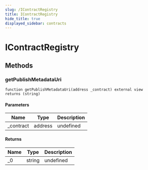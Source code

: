 ```yaml
---
slug: /IContractRegistry
title: IContractRegistry
hide_title: true
displayed_sidebar: contracts
---
```


# IContractRegistry

## Methods

### getPublishMetadataUri

```solidity
function getPublishMetadataUri(address _contract) external view returns (string)
```

#### Parameters

| Name       | Type    | Description |
| ---------- | ------- | ----------- |
| \_contract | address | undefined   |

#### Returns

| Name | Type   | Description |
| ---- | ------ | ----------- |
| \_0  | string | undefined   |
